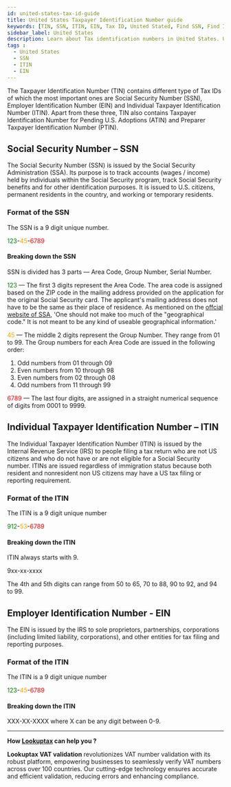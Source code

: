 ```yaml
---
id: united-states-tax-id-guide
title: United States Taxpayer Identification Number guide
keywords: [TIN, SSN, ITIN, EIN, Tax ID, United Stated, Find SSN, Find ITIN, Find EIN]
sidebar_label: United States
description: Learn about Tax identification numbers in United States. Use Lookuptax for hassle-free tax id validation in Vietnam and other 100+ countries
tags : 
  - United States
  - SSN
  - ITIN
  - EIN
---
```

The Taxpayer Identification Number (TIN) contains different type of Tax IDs of which the most important ones are Social Security Number (SSN), Employer Identification Number (EIN) and Individual Taxpayer Identification Number (ITIN). Apart from these three, TIN also contains Taxpayer Identification Number for Pending U.S. Adoptions (ATIN) and Preparer Taxpayer Identification Number (PTIN).

## Social Security Number  – SSN
The Social Security Number (SSN) is issued by the Social Security Administration (SSA). Its purpose is to track accounts (wages / income) held by individuals within the Social Security program, track Social Security benefits and for other identification purposes. It is issued to U.S. citizens, permanent residents in the country, and working or temporary residents.

### Format of the SSN
The SSN is a 9 digit unique number. 

<font color="green">123</font>-<font color="orange">45</font>-<font color="red">6789</font> 

#### Breaking down the SSN

SSN is divided has 3 parts — Area Code, Group Number, Serial Number.

<font color="green">123</font> — The first 3 digits represent the Area Code. The area code is assigned based on the ZIP code in the mailing address provided on the application for the original Social Security card. The applicant's mailing address does not have to be the same as their place of residence. As mentioned on the <a href="https://www.ssa.gov/history/ssn/geocard.html" target="_blank">offcial website of SSA</a>, 'One should not make too much of the "geographical code." It is not meant to be any kind of useable geographical information.' 

<font color="orange">45</font> — The middle 2 digits represent the Group Number. They range from 01 to 99. The Group numbers for each Area Code are issued in the following order:

1. Odd numbers from 01 through 09
2. Even numbers from 10 through 98
3. Even numbers from 02 through 08
4. Odd numbers from 11 through 99


<font color="red">6789</font> — The last four digits, are assigned in a straight numerical sequence of digits from 0001 to 9999.

## Individual Taxpayer Identification Number  – ITIN

The Individual Taxpayer Identification Number (ITIN) is issued by the Internal Revenue Service (IRS) to people filing a tax return who are not US citizens and who do not have or are not eligible for a Social Security number. ITINs are issued regardless of immigration status because both resident and nonresident non US citizens may have a US tax filing or reporting requirement.

### Format of the ITIN
The ITIN is a 9 digit unique number

<font color="green">912</font>-<font color="orange">53</font>-<font color="red">6789</font>

#### Breaking down the ITIN

ITIN always starts with 9. 

9xx-xx-xxxx

The 4th and 5th digits can range from 50 to 65, 70 to 88, 90 to 92, and 94 to 99. 

## Employer Identification Number - EIN

The EIN is issued by the IRS to sole proprietors, partnerships, corporations (including limited liability, corporations), and other entities for tax filing and reporting purposes.

### Format of the ITIN
The ITIN is a 9 digit unique number

<font color="green">123</font>-<font color="orange">45</font>-<font color="red">6789</font>

#### Breaking down the ITIN

XXX-XX-XXXX where X can be any digit between 0-9.

----
**How [Lookuptax](https://lookuptax.com/) can help you ?**

**Lookuptax VAT validation**  revolutionizes VAT number validation with its robust platform, empowering businesses to seamlessly verify VAT numbers across over 100 countries. Our cutting-edge technology ensures accurate and efficient validation, reducing errors and enhancing compliance.

